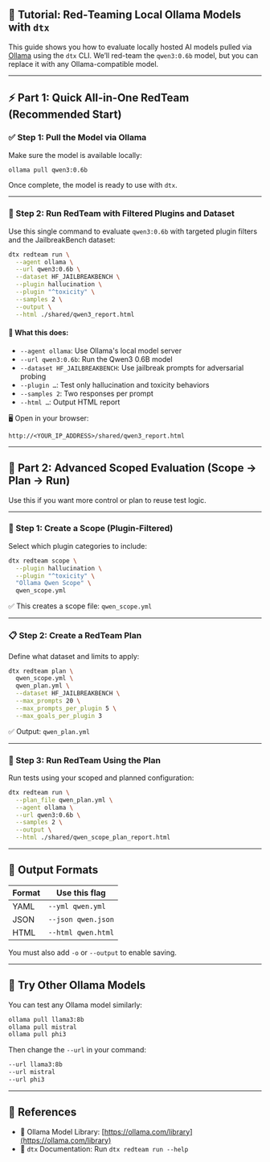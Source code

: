 ## 🧪 Tutorial: Red‑Teaming Local Ollama Models with `dtx`

This guide shows you how to evaluate locally hosted AI models pulled via [Ollama](https://ollama.com) using the `dtx` CLI. We’ll red-team the `qwen3:0.6b` model, but you can replace it with any Ollama-compatible model.

---

## ⚡ Part 1: Quick All-in-One RedTeam (Recommended Start)

### ✅ Step 1: Pull the Model via Ollama

Make sure the model is available locally:

```bash
ollama pull qwen3:0.6b
```

Once complete, the model is ready to use with `dtx`.

---

### 🚀 Step 2: Run RedTeam with Filtered Plugins and Dataset

Use this single command to evaluate `qwen3:0.6b` with targeted plugin filters and the JailbreakBench dataset:

```bash
dtx redteam run \
  --agent ollama \
  --url qwen3:0.6b \
  --dataset HF_JAILBREAKBENCH \
  --plugin hallucination \
  --plugin "^toxicity" \
  --samples 2 \
  --output \
  --html ./shared/qwen3_report.html
```

#### 🧾 What this does:

* `--agent ollama`: Use Ollama's local model server
* `--url qwen3:0.6b`: Run the Qwen3 0.6B model
* `--dataset HF_JAILBREAKBENCH`: Use jailbreak prompts for adversarial probing
* `--plugin …`: Test only hallucination and toxicity behaviors
* `--samples 2`: Two responses per prompt
* `--html …`: Output HTML report

🖥️ Open in your browser:

```
http://<YOUR_IP_ADDRESS>/shared/qwen3_report.html
```

---

## 🧩 Part 2: Advanced Scoped Evaluation (Scope → Plan → Run)

Use this if you want more control or plan to reuse test logic.

---

### 🔧 Step 1: Create a Scope (Plugin-Filtered)

Select which plugin categories to include:

```bash
dtx redteam scope \
  --plugin hallucination \
  --plugin "^toxicity" \
  "Ollama Qwen Scope" \
  qwen_scope.yml
```

✅ This creates a scope file: `qwen_scope.yml`

---

### 📋 Step 2: Create a RedTeam Plan

Define what dataset and limits to apply:

```bash
dtx redteam plan \
  qwen_scope.yml \
  qwen_plan.yml \
  --dataset HF_JAILBREAKBENCH \
  --max_prompts 20 \
  --max_prompts_per_plugin 5 \
  --max_goals_per_plugin 3
```

✅ Output: `qwen_plan.yml`

---

### 🚀 Step 3: Run RedTeam Using the Plan

Run tests using your scoped and planned configuration:

```bash
dtx redteam run \
  --plan_file qwen_plan.yml \
  --agent ollama \
  --url qwen3:0.6b \
  --samples 2 \
  --output \
  --html ./shared/qwen_scope_plan_report.html
```

---

## 📂 Output Formats

| Format | Use this flag      |
| ------ | ------------------ |
| YAML   | `--yml qwen.yml`   |
| JSON   | `--json qwen.json` |
| HTML   | `--html qwen.html` |

You must also add `-o` or `--output` to enable saving.

---

## 🔁 Try Other Ollama Models

You can test any Ollama model similarly:

```bash
ollama pull llama3:8b
ollama pull mistral
ollama pull phi3
```

Then change the `--url` in your command:

```bash
--url llama3:8b
--url mistral
--url phi3
```

---

## 🔗 References

* 🔗 Ollama Model Library: [https://ollama.com/library](https://ollama.com/library)
* 🔗 `dtx` Documentation: Run `dtx redteam run --help`

